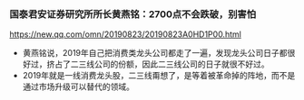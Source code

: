### 国泰君安证券研究所所长黄燕铭：2700点不会跌破，别害怕
https://new.qq.com/omn/20190823/20190823A0HD1P00.html
- 黄燕铭说，2019年自己把消费类龙头公司都走了一遍，发现龙头公司日子都很好过，挤占了二三线公司的份额，因此二三线公司的日子就很不好过。
- 2019年就是一线消费龙头股，二三线甭想了，是等着被革命掉的阵地，而不是通过市场升级可以替代的领域。